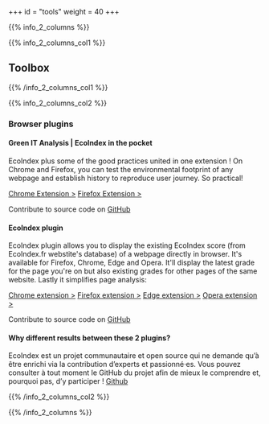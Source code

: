 +++
id = "tools"
weight = 40
+++

{{% info_2_columns %}}

{{% info_2_columns_col1 %}}

## Toolbox

{{% /info_2_columns_col1 %}}

{{% info_2_columns_col2 %}}

### Browser plugins

#### Green IT Analysis | EcoIndex in the pocket

EcoIndex plus some of the good practices united in one extension ! On Chrome and Firefox, you can test the environmental footprint of any webpage and establish history to reproduce user journey. So practical!

[Chrome Extension >](https://chrome.google.com/webstore/detail/greenit-analysis/mofbfhffeklkbebfclfaiifefjflcpad)
[Firefox Extension >](https://addons.mozilla.org/fr/firefox/addon/greenit-analysis/)

Contribute to source code on [GitHub](https://github.com/cnumr/GreenIT-Analysis)

#### EcoIndex plugin

EcoIndex plugin allows you to display the existing EcoIndex score (from EcoIndex.fr webstite's database) of a webpage directly in browser. It's available for Firefox, Chrome, Edge and Opera. It'll display the latest grade for the page you're on but also existing grades for other pages of the same website. Lastly it simplifies page analysis:

[Chrome extension >](https://chrome.google.com/webstore/detail/ecoindexfr/apeadjelacokohnkfclnhjlihklpclmp)
[Firefox extension >](https://addons.mozilla.org/fr/firefox/addon/ecoindex-fr/)
[Edge extension >](https://microsoftedge.microsoft.com/addons/detail/fioadgdggjngcpbeilfgacmddamnhnah)
[Opera extension >](https://addons.opera.com/fr/extensions/details/ecoindexfr/)

Contribute to source code on [GitHub](https://github.com/cnumr/ecoindex-browser-plugin)

#### Why different results between these 2 plugins?






EcoIndex est un projet communautaire et open source qui ne demande qu’à être enrichi via la contribution d’experts et
passionné·es. Vous pouvez consulter à tout moment le GitHub du projet afin de mieux le comprendre et, pourquoi pas, d’y
participer ! [Github](https://github.com/cnumr/EcoIndex)

{{% /info_2_columns_col2 %}}

{{% /info_2_columns %}}
